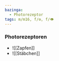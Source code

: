 ```yaml
---
bazinga:
  - Photorezeptor
tags: m/m16, f/⚙️, f/👁️
---
```

### Photorezeptoren
- ![[Zapfen]]
- ![[Stäbchen]]